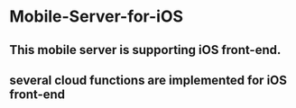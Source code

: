 # Mobile-Server-for-iOS
## This mobile server is supporting iOS front-end.  
## several cloud functions are implemented for iOS front-end
